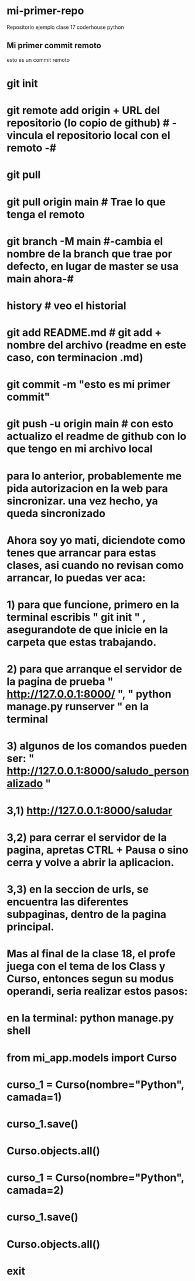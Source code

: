 # mi-primer-repo
Repositorio ejemplo clase 17 coderhouse python

## Mi primer commit remoto
esto es un commit remoto

# git init
# git remote add origin  + URL del repositorio (lo copio de github)  # - vincula el repositorio local con el remoto -#
# git pull
# git pull origin main  # Trae lo que tenga el remoto #
# git branch -M main  #-cambia el nombre de la branch que trae por defecto, en lugar de master se usa main ahora-#
# history  # veo el historial #
# git add README.md  # git add + nombre del archivo (readme en este caso, con terminacion .md) 
# git commit -m "esto es mi primer commit"
# git push -u origin main # con esto actualizo el readme de github con lo que tengo en mi archivo local #
# para lo anterior, probablemente me pida autorizacion en la web para sincronizar. una vez hecho, ya queda sincronizado


# Ahora soy yo mati, diciendote como tenes que arrancar para estas clases, asi cuando no revisan como arrancar, lo puedas ver aca:
# 1) para que funcione, primero en la terminal escribis " git init " , asegurandote de que inicie en la carpeta que estas trabajando.
# 2) para que arranque el servidor de la pagina de prueba " http://127.0.0.1:8000/ ", " python manage.py runserver " en la terminal
# 3) algunos de los comandos pueden ser: " http://127.0.0.1:8000/saludo_personalizado "
# 3,1) http://127.0.0.1:8000/saludar
# 3,2) para cerrar el servidor de la pagina, apretas CTRL + Pausa o sino cerra y volve a abrir la aplicacion.
# 3,3) en la seccion de urls, se encuentra las diferentes subpaginas, dentro de la pagina principal.

# Mas al final de la clase 18, el profe juega con el tema de los Class y Curso, entonces segun su modus operandi, seria realizar estos pasos:
# en la terminal: python manage.py shell
# from mi_app.models import Curso
# curso_1 = Curso(nombre="Python", camada=1)
# curso_1.save()
# Curso.objects.all()
# curso_1 = Curso(nombre="Python", camada=2)
# curso_1.save()
# Curso.objects.all()
# exit